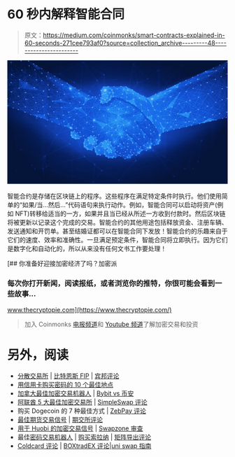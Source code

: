 # 60 秒内解释智能合同

> 原文：<https://medium.com/coinmonks/smart-contracts-explained-in-60-seconds-271cee793af0?source=collection_archive---------48----------------------->

![](img/162ba518bfb68ffb3e945c7954e3e98d.png)

智能合约是存储在区块链上的程序。这些程序在满足特定条件时执行。他们使用简单的“如果/当…然后…”代码语句来执行动作。例如，智能合同可以启动将资产(例如 NFT)转移给适当的一方，如果并且当已经从所述一方收到付款时。然后区块链将被更新以记录这个完成的交易。智能合约的其他用途包括释放资金、注册车辆、发送通知和开罚单。甚至结婚证都可以在智能合同下发放！智能合约的乐趣来自于它们的速度、效率和准确性。一旦满足预定条件，智能合同将立即执行。因为它们是数字化和自动化的，所以从来没有任何文书工作要处理！

[](https://www.thecryptopie.com/) [## 你准备好迎接加密经济了吗？加密派

### 每次你打开新闻，阅读报纸，或者浏览你的推特，你很可能会看到一些故事…

www.thecryptopie.com](https://www.thecryptopie.com/) 

> 加入 Coinmonks [电报频道](https://t.me/coincodecap)和 [Youtube 频道](https://www.youtube.com/c/coinmonks/videos)了解加密交易和投资

# 另外，阅读

*   [分散交易所](https://coincodecap.com/what-are-decentralized-exchanges) | [比特恩斯 FIP](https://coincodecap.com/bitbns-fip) | [宾邦评论](https://coincodecap.com/bingbon-review)
*   [用信用卡购买密码的 10 个最佳地点](https://coincodecap.com/buy-crypto-with-credit-card)
*   [加拿大最佳加密交易机器人](https://coincodecap.com/5-best-crypto-trading-bots-in-canada) | [Bybit vs 币安](https://coincodecap.com/bybit-binance-moonxbt)
*   [阿联酋 5 大最佳加密交易所](https://coincodecap.com/best-crypto-exchanges-in-uae) | [SimpleSwap 评论](https://coincodecap.com/simpleswap-review)
*   购买 Dogecoin 的 7 种最佳方式 | [ZebPay 评论](https://coincodecap.com/zebpay-review)
*   [最佳期货交易信号](https://coincodecap.com/futures-trading-signals) | [期交所评论](https://coincodecap.com/liquid-exchange-review)
*   [用于 Huobi 的加密交易信号](https://coincodecap.com/huobi-crypto-trading-signals) | [Swapzone 审查](/coinmonks/swapzone-review-crypto-exchange-data-aggregator-e0ad78e55ed7)
*   最佳[密码交易机器人](https://coincodecap.com/best-crypto-trading-bots) | [购买索拉纳](https://coincodecap.com/buy-solana) | [矩阵导出评论](https://coincodecap.com/matrixport-review)
*   [Coldcard 评论](https://coincodecap.com/coldcard-review) | [BOXtradEX 评论](https://coincodecap.com/boxtradex-review)|[uni swap 指南](https://coincodecap.com/uniswap)